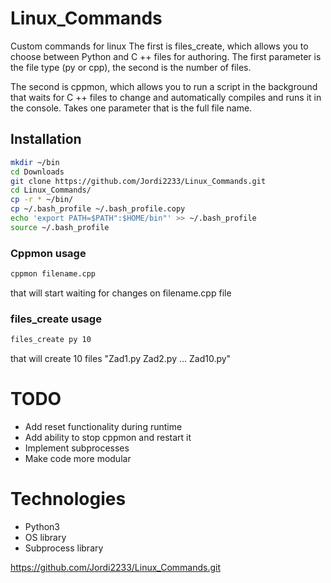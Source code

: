 # Linux_Commands

Custom commands for linux
The first is files_create, which allows you to choose between Python and C ++ files for authoring. The first parameter is the file type (py or cpp), the second is the number of files.

The second is cppmon, which allows you to run a script in the background that waits for C ++ files to change and automatically compiles and runs it in the console. Takes one parameter that is the full file name.

## Installation

``` bash
mkdir ~/bin
cd Downloads
git clone https://github.com/Jordi2233/Linux_Commands.git
cd Linux_Commands/
cp -r * ~/bin/
cp ~/.bash_profile ~/.bash_profile.copy
echo 'export PATH=$PATH":$HOME/bin"' >> ~/.bash_profile
source ~/.bash_profile
```

### Cppmon usage

``` bash
cppmon filename.cpp
```

that will start waiting for changes on filename.cpp file

### files_create usage

``` bash
files_create py 10
```

that will create 10 files "Zad1.py Zad2.py ... Zad10.py"

TODO
====

-   Add reset functionality during runtime
-   Add ability to stop cppmon and restart it
-   Implement subprocesses
-   Make code more modular

Technologies
============
-   Python3
-   OS library
-   Subprocess library

https://github.com/Jordi2233/Linux_Commands.git
